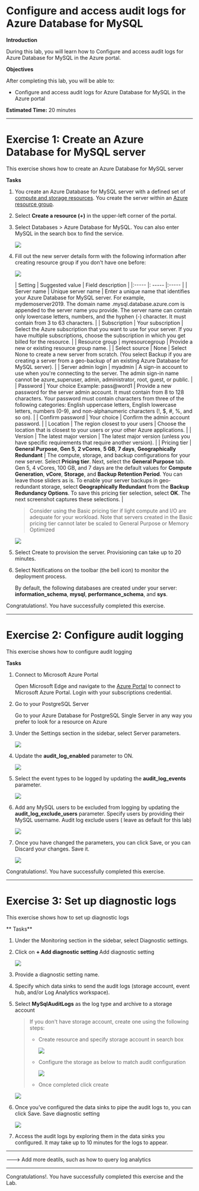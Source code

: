 # Configure and access audit logs for Azure Database for MySQL

**Introduction**

During this lab, you will learn how to Configure and access audit logs for Azure Database for MySQL in the Azure portal.

**Objectives**

After completing this lab, you will be able to: 

- Configure and access audit logs for Azure Database for MySQL in the Azure portal

**Estimated Time:** 20 minutes

---

# Exercise 1: Create an Azure Database for MySQL server

This exercise shows how to create an Azure Database for MySQL server

**Tasks**

1. You create an Azure Database for MySQL server with a defined set of [compute and storage resources](https://docs.microsoft.com/en-us/azure/mysql/concepts-compute-unit-and-storage). You create the server within an [Azure resource group](https://docs.microsoft.com/en-us/azure/azure-resource-manager/resource-group-overview).

1. Select **Create a resource (+)** in the upper-left corner of the portal.

1. Select Databases \> Azure Database for MySQL. You can also enter MySQL in the search box to find the service.
    
   ![](Media/image0274.png)

1. Fill out the new server details form with the following information after creating resource group if you don't have one before:
    
   ![](Media/image0275.png)

   | Setting | Suggested value | Field description |
   |:----- |: ----- |:----- |
   | Server name | Unique server name | Enter a unique name that identifies your Azure Database for MySQL server. For example, mydemoserver2019. The domain name .mysql.database.azure.com is appended to the server name you provide. The server name can contain only lowercase letters, numbers, and the hyphen (-) character. It must contain from 3 to 63 characters. |
   | Subscription | Your subscription | Select the Azure subscription that you want to use for your server. If you have multiple subscriptions, choose the subscription in which you get billed for the resource. |
   | Resource group | myresourcegroup | Provide a new or existing resource group name. |
   | Select source | None | Select None to create a new server from scratch. (You select Backup if you are creating a server from a geo-backup of an existing Azure Database for MySQL server). |
   | Server admin login | myadmin | A sign-in account to use when you're connecting to the server. The admin sign-in name cannot be azure_superuser, admin, administrator, root, guest, or public. |
   | Password | Your choice Example: pass@word1 | Provide a new password for the server admin account. It must contain from 8 to 128 characters. Your password must contain characters from three of the following categories: English uppercase letters, English lowercase letters, numbers (0-9), and non-alphanumeric characters (!, $, #, %, and so on). |
   | Confirm password | Your choice | Confirm the admin account password. |
   | Location | The region closest to your users | Choose the location that is closest to your users or your other Azure applications. |
   | Version | The latest major version | The latest major version (unless you have specific requirements that require another version). |
   | Pricing tier | **General Purpose**, **Gen 5**, **2 vCores**, **5 GB**, **7 days**, **Geographically Redundant** | The compute, storage, and backup configurations for your new server. Select **Pricing tier**. Next, select the **General Purpose** tab. Gen 5, 4 vCores, 100 GB, and 7 days are the default values for **Compute Generation**, **vCore**, **Storage**, and **Backup Retention Period**. You can leave those sliders as is. To enable your server backups in geo-redundant storage, select **Geographically Redundant** from the **Backup Redundancy Options**. To save this pricing tier selection, select **OK**. The next screenshot captures these selections. |
	
   >Consider using the Basic pricing tier if light compute and I/O are adequate for your workload. Note that servers created in the Basic pricing tier cannot later be scaled to General Purpose or Memory Optimized

   ![](Media/image0276.png)

1. Select Create to provision the server. Provisioning can take up to 20 minutes.

1. Select Notifications on the toolbar (the bell icon) to monitor the deployment process.
    
   By default, the following databases are created under your server: **information_schema**, **mysql**, **performance_schema**, and **sys**.  

Congratulations!. You have successfully completed this exercise.

---

# Exercise 2: Configure audit logging

This exercise shows how to configure audit logging

**Tasks**

1. Connect to Microsoft Azure Portal
    
   Open Microsoft Edge and navigate to the [Azure Portal](http://ms.portal.azure.com) to connect to Microsoft Azure Portal. Login with your subscriptions credential.

1. Go to your PostgreSQL Server

   Go to your Azure Database for PostgreSQL Single Server in any way you prefer to look for a resource on Azure

1. Under the Settings section in the sidebar, select Server parameters.
    
   ![](Media/image0277.png)

1. Update the **audit_log_enabled** parameter to ON.
    
   ![](Media/image0278.png)

1. Select the event types to be logged by updating the **audit_log_events** parameter. 

   ![](Media/image0279.png)

1. Add any MySQL users to be excluded from logging by updating the **audit_log_exclude_users** parameter. Specify users by providing their MySQL username. Audit log exclude users ( leave as default for this lab)
    
   ![](Media/image0280.png)

1. Once you have changed the parameters, you can click Save, or you can Discard your changes. Save it.
    
   ![](Media/image0281.png)

Congratulations!. You have successfully completed this exercise.

---

# Exercise 3: Set up diagnostic logs

This exercise shows how to set up diagnostic logs

** Tasks**

1. Under the Monitoring section in the sidebar, select Diagnostic settings.

1. Click on **+ Add diagnostic setting** Add diagnostic setting
    
   ![](Media/image0282.png)

1. Provide a diagnostic setting name.

1. Specify which data sinks to send the audit logs (storage account, event hub, and/or Log Analytics workspace).

1. Select **MySqlAuditLogs** as the log type and archive to a storage account 
 
   >If you don't have storage account, create one using the following steps:
   >
   >- Create resource and specify storage account in search box  
   >      
   >    ![](Media/image0285.png)
   >
   >- Configure the storage as below to match audit configuration
   >
   >    ![](Media/image0286.png)
   >
   >- Once completed click create

   ![](Media/image0283.png)

1. Once you've configured the data sinks to pipe the audit logs to, you can click Save. Save diagnostic setting
    
   ![](Media/image0284.png)

1. Access the audit logs by exploring them in the data sinks you configured. It may take up to 10 minutes for the logs to appear.

**********************
---> Add more deatils, such as how to query log analytics
**********************

Congratulations!. You have successfully completed this exercise and the Lab. 